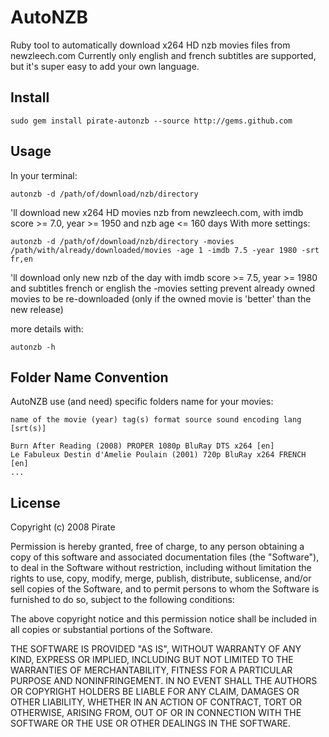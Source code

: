 # AutoNZB
  
Ruby tool to automatically download x264 HD nzb movies files from newzleech.com
Currently only english and french subtitles are supported, but it's super easy to add your own language.
  
## Install

    sudo gem install pirate-autonzb --source http://gems.github.com

## Usage

In your terminal:

    autonzb -d /path/of/download/nzb/directory
    
'll download new x264 HD movies nzb from newzleech.com, with imdb score >= 7.0, year >= 1950 and nzb age <= 160 days
With more settings:

    autonzb -d /path/of/download/nzb/directory -movies /path/with/already/downloaded/movies -age 1 -imdb 7.5 -year 1980 -srt fr,en
    
'll download only new nzb of the day with imdb score >= 7.5, year >= 1980 and subtitles french or english
the -movies setting prevent already owned movies to be re-downloaded (only if the owned movie is 'better' than the new release)

more details with:

    autonzb -h
    
## Folder Name Convention

AutoNZB use (and need) specific folders name for your movies:

    name of the movie (year) tag(s) format source sound encoding lang [srt(s)]
    
    Burn After Reading (2008) PROPER 1080p BluRay DTS x264 [en]
    Le Fabuleux Destin d'Amelie Poulain (2001) 720p BluRay x264 FRENCH [en]
    ...
    
## License

Copyright (c) 2008 Pirate
 
Permission is hereby granted, free of charge, to any person obtaining
a copy of this software and associated documentation files (the
"Software"), to deal in the Software without restriction, including
without limitation the rights to use, copy, modify, merge, publish,
distribute, sublicense, and/or sell copies of the Software, and to
permit persons to whom the Software is furnished to do so, subject to
the following conditions:
 
The above copyright notice and this permission notice shall be
included in all copies or substantial portions of the Software.
 
THE SOFTWARE IS PROVIDED "AS IS", WITHOUT WARRANTY OF ANY KIND,
EXPRESS OR IMPLIED, INCLUDING BUT NOT LIMITED TO THE WARRANTIES OF
MERCHANTABILITY, FITNESS FOR A PARTICULAR PURPOSE AND
NONINFRINGEMENT. IN NO EVENT SHALL THE AUTHORS OR COPYRIGHT HOLDERS BE
LIABLE FOR ANY CLAIM, DAMAGES OR OTHER LIABILITY, WHETHER IN AN ACTION
OF CONTRACT, TORT OR OTHERWISE, ARISING FROM, OUT OF OR IN CONNECTION
WITH THE SOFTWARE OR THE USE OR OTHER DEALINGS IN THE SOFTWARE.
